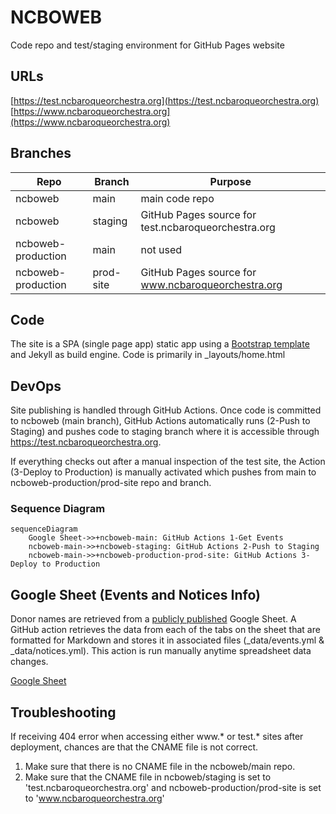 # NCBOWEB

Code repo and test/staging environment for GitHub Pages website

## URLs

[https://test.ncbaroqueorchestra.org](https://test.ncbaroqueorchestra.org)
[https://www.ncbaroqueorchestra.org](https://www.ncbaroqueorchestra.org)

## Branches

| Repo | Branch | Purpose |
| ---- | ------ | ------- |
| ncboweb | main | main code repo |
| ncboweb | staging | GitHub Pages source for test.ncbaroqueorchestra.org |
| ncboweb-production | main | not used |
| ncboweb-production | prod-site | GitHub Pages source for www.ncbaroqueorchestra.org |

## Code

The site is a SPA (single page app) static app using a [Bootstrap template](README-Bootstrap.md) and Jekyll as build engine. Code is primarily in _layouts/home.html
## DevOps

Site publishing is handled through GitHub Actions. Once code is committed to ncboweb (main branch), GitHub Actions automatically runs (2-Push to Staging) and pushes code to staging branch where it is accessible through https://test.ncbaroqueorchestra.org.

If everything checks out after a manual inspection of the test site, the Action (3-Deploy to Production) is manually activated which pushes from main to ncboweb-production/prod-site repo and branch.

### Sequence Diagram
```mermaid
sequenceDiagram
    Google Sheet->>+ncboweb-main: GitHub Actions 1-Get Events
    ncboweb-main->>+ncboweb-staging: GitHub Actions 2-Push to Staging
    ncboweb-main->>+ncboweb-production-prod-site: GitHub Actions 3-Deploy to Production
```

## Google Sheet (Events and Notices Info)

Donor names are retrieved from a [publicly published](https://support.google.com/docs/answer/183965?hl=en&co=GENIE.Platform%3DDesktop#:~:text=%20Publish%20file%20%201%20In%20Google%20Docs%2C,quickly%20to%20advanc...%206%20Click%20Publish.%20More%20) Google Sheet. A GitHub action retrieves the data from each of the tabs on the sheet that are formatted for Markdown and stores it in associated files (_data/events.yml & _data/notices.yml). This action is run manually anytime spreadsheet data changes.

[Google Sheet](https://docs.google.com/spreadsheets/d/1s8rtxz4RuO8eknorelIU73sraxMn-AJCx_JjsBq4ZOs/edit#gid=1551757575)

## Troubleshooting

If receiving 404 error when accessing either www.* or test.* sites after deployment, chances are that the CNAME file is not correct.

1. Make sure that there is no CNAME file in the ncboweb/main repo.
2. Make sure that the CNAME file in ncboweb/staging is set to 'test.ncbaroqueorchestra.org' and ncboweb-production/prod-site is set to 'www.ncbaroqueorchestra.org'
